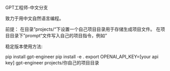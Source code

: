 GPT工程师-中文分支



致力于用中文自然语言编程。


前提：
在目录”projects/“下设置一个自己项目目录用于存储生成项目文件。
在项目目录下”prompt“文件写入自己的项目指令，例如”



稳定版本使用方法:



pip install gpt-engineer
pip install -e .
export OPENAI_API_KEY=[your api key]
gpt-engineer projects/你自己的项目目录



 
